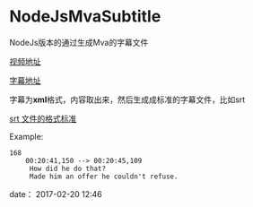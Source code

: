 # NodeJsMvaSubtitle
NodeJs版本的通过生成Mva的字幕文件


[视频地址](https://mva.microsoft.com/en-US/training-courses/intermediate-aspnet-core-10-16964?l=Kvl35KmJD_4306218965)

[字幕地址](https://cp-mlxprod-static.microsoft.com/014952-1005/en-us/content/content_kvl35kmjd_4306218965/video_cc.xml?v=636172487285008486)

字幕为**xml**格式，内容取出来，然后生成成标准的字幕文件，比如srt

[srt 文件的格式标准](https://en.wikipedia.org/wiki/SubRip)

Example:

    168
        00:20:41,150 --> 00:20:45,109
         How did he do that?
         Made him an offer he couldn't refuse.

date： 2017-02-20 12:46
